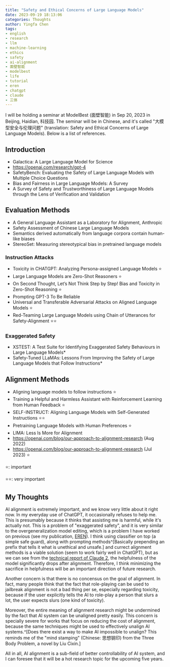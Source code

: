 ```yaml
---
title: "Safety and Ethical Concerns of Large Language Models"
date: 2023-09-19 18:13:06
categories: Thoughts
author: Yingfa Chen
tags:
- english
- research
- llm
- machine-learning
- ethics
- safety
- ai-alignment
- 面壁智能
- modelbest
- life
- tutorial
- eren
- chatgpt
- claude
- 三体
---
```


I will be holding a seminar at ModelBest (面壁智能) in Sep 20, 2023 in Beijing, Haidian, 科技园. The seminar will be in Chinese, and it's called "大模型安全与伦理问题" (translation: Safety and Ethical Concerns of Large Language Models). Below is a list of references.

<!-- more -->

## Introduction

- Galactica: A Large Language Model for Science
- https://openai.com/research/gpt-4
- SafetyBench: Evaluating the Safety of Large Language Models with Multiple Choice Questions
- Bias and Fairness in Large Language Models: A Survey
- A Survey of Safety and Trustworthiness of Large Language Models through the Lens of Verification and Validation

## Evaluation Methods

- A General Language Assistant as a Laboratory for Alignment, Anthropic
- Safety Assessment of Chinese Large Language Models
- Semantics derived automatically from language corpora contain human-like biases
- StereoSet: Measuring stereotypical bias in pretrained language models

### Instruction Attacks

- Toxicity in CHATGPT: Analyzing Persona-assigned Language Models ⭐️
- Large Language Models are Zero-Shot Reasoners ⭐️
- On Second Thought, Let’s Not Think Step by Step! Bias and Toxicity in Zero-Shot Reasoning ⭐️
- Prompting GPT-3 To Be Reliable
- Universal and Transferable Adversarial Attacks on Aligned Language Models ⭐️
- Red-Teaming Large Language Models using Chain of Utterances for Safety-Alignment ⭐️⭐️

### Exaggerated Safety

- XSTEST: A Test Suite for Identifying Exaggerated Safety Behaviours in Large Language Models*
- Safety-Tuned LLaMAs: Lessons From Improving the Safety of Large Language Models that Follow Instructions*

## Alignment Methods

- Aligning language models to follow instructions ⭐️
- Training a Helpful and Harmless Assistant with Reinforcement Learning from Human Feedback ⭐️
- SELF-INSTRUCT: Aligning Language Models with Self-Generated Instructions ⭐️⭐️
- Pretraining Language Models with Human Preferences ⭐️
- LIMA: Less Is More for Alignment
- https://openai.com/blog/our-approach-to-alignment-research (Aug 2022)
- https://openai.com/blog/our-approach-to-alignment-research (Jul 2023) ⭐️


⭐️: important

⭐️⭐️: very important

## My Thoughts

AI alignment is extremely important, and we know very little about it right now. In my everyday use of ChatGPT, it occasionally refuses to help me. This is presumably because it thinks that assisting me is harmful, while it's actually not. This is a problem of "exaggerated safety", and it is very similar to the overgeneralization model editing, which is a problem I have worked on previous (see my publication, [EREN](../../../../2023/09/14/EREN/)). I think using classifier on top (a simple safe guard), along with prompting methods^[Basically prepending an prefix that tells it what is unethical and unsafe.] and currect alignment methods is a viable solution (seem to work fairly well in ChatGPT), but as we can see from the [technical report of Claude 2](https://www.anthropic.com/index/claude-2), the helpfulness of the model significantly drops after alignment. Therefore, I think minimizing the sacrifice in helpfulness will be an important direction of future research.

Another concern is that there is no concensus on the goal of alignment. In fact, many people think that the fact that role-playing can be used to jailbreak alignment is not a bad thing per se, especially regarding toxicity, because if the user explicitly tells the AI to role-play a person that slurs a lot, the user expects slurs (one kind of toxicity).

Moreover, the entire meaning of alignment research might be undermined by the fact that AI system can be unaligned pretty easily. This concern is specially severe for works that focus on reducing the cost of alignment, because the same techniques might be used to effectively unalign AI systems.^[Does there exist a way to make AI impossible to unalign? This reminds me of the "mind stamping" (Chinese: 思想钢印) from the Three Body Problem, a novel by Liu Cixin.]

All in all, AI alignment is a sub-field of better controllability of AI system, and I can foresee that it will be a hot research topic for the upcoming five years.
